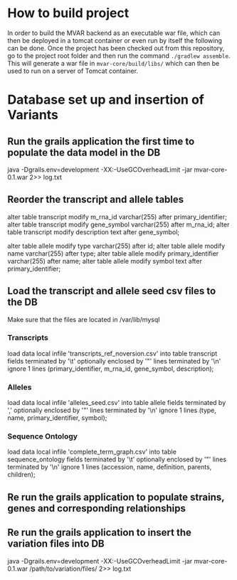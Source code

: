 # How to build project

In order to build the MVAR backend as an executable war file, which can then be deployed in a tomcat container or even run by itself the following can be done. Once the project has been checked out from this repository, go to the project root folder and then run the command <code>./gradlew assemble</code>.
This will generate a war file in <code>mvar-core/build/libs/</code> which can then be used to run on a server of Tomcat container. 

# Database set up and insertion of Variants


## Run the grails application the first time to populate the data model in the DB


java -Dgrails.env=development -XX:-UseGCOverheadLimit -jar mvar-core-0.1.war 2>> log.txt



## Reorder the transcript and allele tables

alter table transcript modify m_rna_id varchar(255) after primary_identifier;
alter table transcript modify gene_symbol varchar(255) after m_rna_id;
alter table transcript modify description text after gene_symbol;


alter table allele modify type varchar(255) after id;
alter table allele modify name varchar(255) after type;
alter table allele modify primary_identifier varchar(255) after name;
alter table allele modify symbol text after primary_identifier;


## Load the transcript and allele seed csv files to the DB

Make sure that the files are located in /var/lib/mysql

### Transcripts

load data local infile 'transcripts_ref_noversion.csv' into table transcript  fields terminated by '\t' optionally enclosed by '"' lines terminated by '\n' ignore 1 lines (primary_identifier, m_rna_id, gene_symbol, description);


### Alleles

load data local infile 'alleles_seed.csv' into table allele  fields terminated by ',' optionally enclosed by '"' lines terminated by '\n' ignore 1 lines (type, name, primary_identifier, symbol);


### Sequence Ontology

load data local infile 'complete_term_graph.csv' into table sequence_ontology  fields terminated by '\t' optionally enclosed by '"' lines terminated by '\n' ignore 1 lines (accession, name, definition, parents, children);


## Re run the grails application to populate strains, genes and corresponding relationships

## Re run the grails application to insert the variation files into DB

java -Dgrails.env=development -XX:-UseGCOverheadLimit -jar mvar-core-0.1.war /path/to/variation/files/ 2>> log.txt


